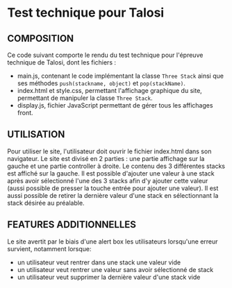 # Test technique pour Talosi

## COMPOSITION
Ce code suivant comporte le rendu du test technique pour l'épreuve technique de Talosi, dont les fichiers :
+ main.js, contenant le code implémentant la classe `Three Stack` ainsi que ses méthodes `push(stackname, object)` et `pop(stackName)`.
+ index.html et style.css, permettant l'affichage graphique du site, permettant de manipuler la classe `Three Stack`.
+ display.js, fichier JavaScript permettant de gérer tous les affichages front.

## UTILISATION
Pour utiliser le site, l'utilisateur doit ouvrir le fichier index.html dans son navigateur. Le site est divisé en 2 parties : une partie affichage sur la gauche et une partie controller à droite. Le contenu des 3 différentes stacks est affiché sur la gauche.
Il est possible d'ajouter une valeur à une stack après avoir sélectionné l'une des 3 stacks afin d'y ajouter cette valeur (aussi possible de presser la touche entrée pour ajouter une valeur). Il est aussi possible de retirer la dernière valeur d'une stack en sélectionnant la stack désirée au préalable.

## FEATURES ADDITIONNELLES
Le site avertit par le biais d'une alert box les utilisateurs lorsqu'une erreur survient, notamment lorsque:
+ un utilisateur veut rentrer dans une stack une valeur vide
+ un utilisateur veut rentrer une valeur sans avoir sélectionné de stack
+ un utilisateur veut supprimer la dernière valeur d'une stack vide



